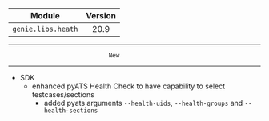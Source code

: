 | Module                  | Version       |
| ------------------------|:-------------:|
| ``genie.libs.heath``    |  20.9         |

--------------------------------------------------------------------------------
                                New
--------------------------------------------------------------------------------

* SDK
    * enhanced pyATS Health Check to have capability to select testcases/sections
        * added pyats arguments `--health-uids`, `--health-groups` and `--health-sections`